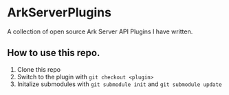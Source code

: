 # ArkServerPlugins
A collection of open source Ark Server API Plugins I have written.

## How to use this repo.
1. Clone this repo
2. Switch to the plugin with `git checkout <plugin>`
3. Initalize submodules with `git submodule init` and `git submodule update`
